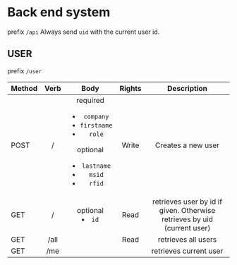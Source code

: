 # Back end system

prefix `/api`
Always send `uid` with the current user id.

## USER

prefix `/user`

| Method | Verb |   Body | Rights | Description |
| :----- | :--: | :----------------------------------------------------------------------------: | :----------------------------------------------------------------------: | :----: |
|POST| /| required<ul><li>`company`</li><li>`firstname`</li><li>`role`</li></ul> optional<ul><li>`lastname`</li><li>`msid`</li><li>`rfid`</li></ul>| Write| Creates a new user|
| GET    |  /   |       optional <li>`id`</li>          | Read | retrieves user by id if given. Otherwise retrieves by uid (current user)|
| GET    | /all |                                                                                                                                                 |                           Read                           |  retrieves all users   |
| GET    | /me  |                                                                                                                                                 |                                                   |    retrieves current user     |
